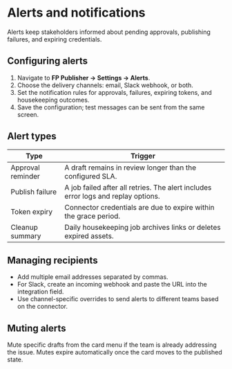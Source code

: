 # Alerts and notifications

Alerts keep stakeholders informed about pending approvals, publishing failures, and expiring credentials.

## Configuring alerts

1. Navigate to **FP Publisher → Settings → Alerts**.
2. Choose the delivery channels: email, Slack webhook, or both.
3. Set the notification rules for approvals, failures, expiring tokens, and housekeeping outcomes.
4. Save the configuration; test messages can be sent from the same screen.

## Alert types

| Type | Trigger |
| --- | --- |
| Approval reminder | A draft remains in review longer than the configured SLA. |
| Publish failure | A job failed after all retries. The alert includes error logs and replay options. |
| Token expiry | Connector credentials are due to expire within the grace period. |
| Cleanup summary | Daily housekeeping job archives links or deletes expired assets. |

## Managing recipients

* Add multiple email addresses separated by commas.
* For Slack, create an incoming webhook and paste the URL into the integration field.
* Use channel-specific overrides to send alerts to different teams based on the connector.

## Muting alerts

Mute specific drafts from the card menu if the team is already addressing the issue. Mutes expire automatically once the card moves to the published state.
